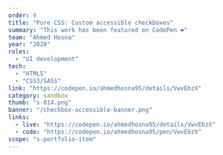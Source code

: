 ```yaml
---
order: 9
title: "Pure CSS: Custom accessible checkboxes"
summary: "This work has been featured on CodePen ❤"
team: "Ahmed Hosna"
year: "2020"
roles:
  - "UI development"
tech:
  - "HTML5"
  - "CSS3/SASS"
link: "https://codepen.io/ahmedhosna95/details/VwvEbzX"
category: sandbox
thumb: "s-014.png"
banner: "/checkbox-accessible-banner.png"
links:
  - live: "https://codepen.io/ahmedhosna95/details/VwvEbzX"
  - code: "https://codepen.io/ahmedhosna95/pen/VwvEbzX"
scope: "s-portfolio-item"
---
```

